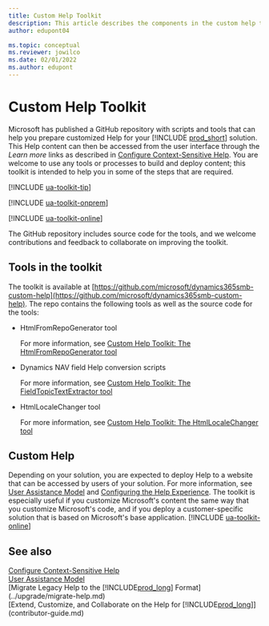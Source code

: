 ```yaml
---
title: Custom Help Toolkit
description: This article describes the components in the custom help toolkit for Business Central. 
author: edupont04

ms.topic: conceptual
ms.reviewer: jowilco
ms.date: 02/01/2022
ms.author: edupont
---
```


# Custom Help Toolkit

Microsoft has published a GitHub repository with scripts and tools that can help you prepare customized Help for your [!INCLUDE [prod_short](../developer/includes/prod_short.md)] solution. This Help content can then be accessed from the user interface through the *Learn more* links as described in [Configure Context-Sensitive Help](context-sensitive-help.md). You are welcome to use any tools or processes to build and deploy content; this toolkit is intended to help you in some of the steps that are required.  

[!INCLUDE [ua-toolkit-tip](../includes/ua-toolkit-tip.md)]

[!INCLUDE [ua-toolkit-onprem](../includes/ua-toolkit-onprem.md)]

[!INCLUDE [ua-toolkit-online](../includes/ua-toolkit-online.md)]

The GitHub repository includes source code for the tools, and we welcome contributions and feedback to collaborate on improving the toolkit.  

## Tools in the toolkit

The toolkit is available at [https://github.com/microsoft/dynamics365smb-custom-help](https://github.com/microsoft/dynamics365smb-custom-help). The repo contains the following tools as well as the source code for the tools:

- HtmlFromRepoGenerator tool

    For more information, see [Custom Help Toolkit: The HtmlFromRepoGenerator tool](custom-help-toolkit-HtmlFromRepoGenerator.md)
- Dynamics NAV field Help conversion scripts

    For more information, see [Custom Help Toolkit: The FieldTopicTextExtractor tool](custom-help-toolkit-FieldTopicTextExtractor.md)
- HtmlLocaleChanger tool

    For more information, see [Custom Help Toolkit: The HtmlLocaleChanger tool](custom-help-toolkit-HtmlLocaleChanger.md)

## Custom Help

Depending on your solution, you are expected to deploy Help to a website that can be accessed by users of your solution. For more information, see [User Assistance Model](../user-assistance.md) and [Configuring the Help Experience](../deployment/configure-help.md). The toolkit is especially useful if you customize Microsoft's content the same way that you customize Microsoft's code, and if you deploy a customer-specific solution that is based on Microsoft's base application. [!INCLUDE [ua-toolkit-online](../includes/ua-toolkit-online.md)]

## See also

[Configure Context-Sensitive Help](context-sensitive-help.md)  
[User Assistance Model](../user-assistance.md)  
[Migrate Legacy Help to the [!INCLUDE[prod_long](../developer/includes/prod_long.md)] Format](../upgrade/migrate-help.md)  
[Extend, Customize, and Collaborate on the Help for [!INCLUDE[prod_long](../developer/includes/prod_long.md)]](contributor-guide.md)  
